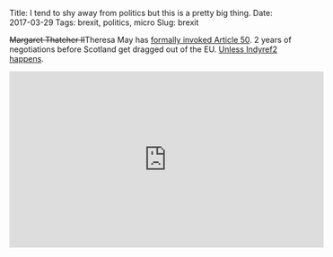 Title: I tend to shy away from politics but this is a pretty big thing.
Date: 2017-03-29
Tags: brexit, politics, micro
Slug: brexit

<del>Margaret Thatcher II</del>Theresa May has [formally invoked Article 50](http://www.bbc.com/news/uk-politics-39422353). 2 years of negotiations before Scotland get dragged out of the EU. [Unless Indyref2 happens](http://www.bbc.com/news/uk-scotland-39422747).

<iframe width="560" height="315" src="https://www.youtube.com/embed/Nb93QbUGcL0" frameborder="0" allowfullscreen></iframe>